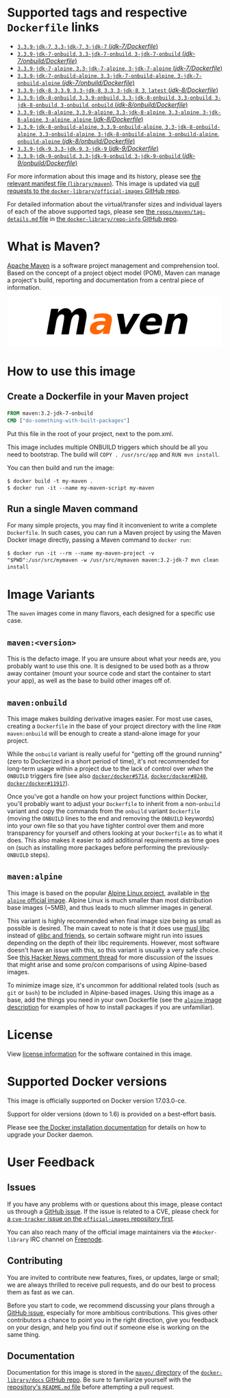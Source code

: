 # Supported tags and respective `Dockerfile` links

-	[`3.3.9-jdk-7`, `3.3-jdk-7`, `3-jdk-7` (*jdk-7/Dockerfile*)](https://github.com/carlossg/docker-maven/blob/33eeccbb0ce15440f5ccebcd87040c6be2bf9e91/jdk-7/Dockerfile)
-	[`3.3.9-jdk-7-onbuild`, `3.3-jdk-7-onbuild`, `3-jdk-7-onbuild` (*jdk-7/onbuild/Dockerfile*)](https://github.com/carlossg/docker-maven/blob/33eeccbb0ce15440f5ccebcd87040c6be2bf9e91/jdk-7/onbuild/Dockerfile)
-	[`3.3.9-jdk-7-alpine`, `3.3-jdk-7-alpine`, `3-jdk-7-alpine` (*jdk-7/Dockerfile*)](https://github.com/carlossg/docker-maven/blob/322d0dff5d0531ccaf47bf49338cb3e294fd66c8/jdk-7/Dockerfile)
-	[`3.3.9-jdk-7-onbuild-alpine`, `3.3-jdk-7-onbuild-alpine`, `3-jdk-7-onbuild-alpine` (*jdk-7/onbuild/Dockerfile*)](https://github.com/carlossg/docker-maven/blob/322d0dff5d0531ccaf47bf49338cb3e294fd66c8/jdk-7/onbuild/Dockerfile)
-	[`3.3.9-jdk-8`, `3.3.9`, `3.3-jdk-8`, `3.3`, `3-jdk-8`, `3`, `latest` (*jdk-8/Dockerfile*)](https://github.com/carlossg/docker-maven/blob/33eeccbb0ce15440f5ccebcd87040c6be2bf9e91/jdk-8/Dockerfile)
-	[`3.3.9-jdk-8-onbuild`, `3.3.9-onbuild`, `3.3-jdk-8-onbuild`, `3.3-onbuild`, `3-jdk-8-onbuild`, `3-onbuild`, `onbuild` (*jdk-8/onbuild/Dockerfile*)](https://github.com/carlossg/docker-maven/blob/33eeccbb0ce15440f5ccebcd87040c6be2bf9e91/jdk-8/onbuild/Dockerfile)
-	[`3.3.9-jdk-8-alpine`, `3.3.9-alpine`, `3.3-jdk-8-alpine`, `3.3-alpine`, `3-jdk-8-alpine`, `3-alpine`, `alpine` (*jdk-8/Dockerfile*)](https://github.com/carlossg/docker-maven/blob/322d0dff5d0531ccaf47bf49338cb3e294fd66c8/jdk-8/Dockerfile)
-	[`3.3.9-jdk-8-onbuild-alpine`, `3.3.9-onbuild-alpine`, `3.3-jdk-8-onbuild-alpine`, `3.3-onbuild-alpine`, `3-jdk-8-onbuild-alpine`, `3-onbuild-alpine`, `onbuild-alpine` (*jdk-8/onbuild/Dockerfile*)](https://github.com/carlossg/docker-maven/blob/322d0dff5d0531ccaf47bf49338cb3e294fd66c8/jdk-8/onbuild/Dockerfile)
-	[`3.3.9-jdk-9`, `3.3-jdk-9`, `3-jdk-9` (*jdk-9/Dockerfile*)](https://github.com/carlossg/docker-maven/blob/33eeccbb0ce15440f5ccebcd87040c6be2bf9e91/jdk-9/Dockerfile)
-	[`3.3.9-jdk-9-onbuild`, `3.3-jdk-9-onbuild`, `3-jdk-9-onbuild` (*jdk-9/onbuild/Dockerfile*)](https://github.com/carlossg/docker-maven/blob/33eeccbb0ce15440f5ccebcd87040c6be2bf9e91/jdk-9/onbuild/Dockerfile)

For more information about this image and its history, please see [the relevant manifest file (`library/maven`)](https://github.com/docker-library/official-images/blob/master/library/maven). This image is updated via [pull requests to the `docker-library/official-images` GitHub repo](https://github.com/docker-library/official-images/pulls?q=label%3Alibrary%2Fmaven).

For detailed information about the virtual/transfer sizes and individual layers of each of the above supported tags, please see [the `repos/maven/tag-details.md` file](https://github.com/docker-library/repo-info/blob/master/repos/maven/tag-details.md) in [the `docker-library/repo-info` GitHub repo](https://github.com/docker-library/repo-info).

# What is Maven?

[Apache Maven](http://maven.apache.org) is a software project management and comprehension tool. Based on the concept of a project object model (POM), Maven can manage a project's build, reporting and documentation from a central piece of information.

![logo](https://raw.githubusercontent.com/docker-library/docs/e2782b8942c1af41419536078c8d0176665a005d/maven/logo.png)

# How to use this image

## Create a Dockerfile in your Maven project

```dockerfile
FROM maven:3.2-jdk-7-onbuild
CMD ["do-something-with-built-packages"]
```

Put this file in the root of your project, next to the pom.xml.

This image includes multiple ONBUILD triggers which should be all you need to bootstrap. The build will `COPY . /usr/src/app` and `RUN mvn install`.

You can then build and run the image:

```console
$ docker build -t my-maven .
$ docker run -it --name my-maven-script my-maven
```

## Run a single Maven command

For many simple projects, you may find it inconvenient to write a complete `Dockerfile`. In such cases, you can run a Maven project by using the Maven Docker image directly, passing a Maven command to `docker run`:

```console
$ docker run -it --rm --name my-maven-project -v "$PWD":/usr/src/mymaven -w /usr/src/mymaven maven:3.2-jdk-7 mvn clean install
```

# Image Variants

The `maven` images come in many flavors, each designed for a specific use case.

## `maven:<version>`

This is the defacto image. If you are unsure about what your needs are, you probably want to use this one. It is designed to be used both as a throw away container (mount your source code and start the container to start your app), as well as the base to build other images off of.

## `maven:onbuild`

This image makes building derivative images easier. For most use cases, creating a `Dockerfile` in the base of your project directory with the line `FROM maven:onbuild` will be enough to create a stand-alone image for your project.

While the `onbuild` variant is really useful for "getting off the ground running" (zero to Dockerized in a short period of time), it's not recommended for long-term usage within a project due to the lack of control over *when* the `ONBUILD` triggers fire (see also [`docker/docker#5714`](https://github.com/docker/docker/issues/5714), [`docker/docker#8240`](https://github.com/docker/docker/issues/8240), [`docker/docker#11917`](https://github.com/docker/docker/issues/11917)).

Once you've got a handle on how your project functions within Docker, you'll probably want to adjust your `Dockerfile` to inherit from a non-`onbuild` variant and copy the commands from the `onbuild` variant `Dockerfile` (moving the `ONBUILD` lines to the end and removing the `ONBUILD` keywords) into your own file so that you have tighter control over them and more transparency for yourself and others looking at your `Dockerfile` as to what it does. This also makes it easier to add additional requirements as time goes on (such as installing more packages before performing the previously-`ONBUILD` steps).

## `maven:alpine`

This image is based on the popular [Alpine Linux project](http://alpinelinux.org), available in [the `alpine` official image](https://hub.docker.com/_/alpine). Alpine Linux is much smaller than most distribution base images (~5MB), and thus leads to much slimmer images in general.

This variant is highly recommended when final image size being as small as possible is desired. The main caveat to note is that it does use [musl libc](http://www.musl-libc.org) instead of [glibc and friends](http://www.etalabs.net/compare_libcs.html), so certain software might run into issues depending on the depth of their libc requirements. However, most software doesn't have an issue with this, so this variant is usually a very safe choice. See [this Hacker News comment thread](https://news.ycombinator.com/item?id=10782897) for more discussion of the issues that might arise and some pro/con comparisons of using Alpine-based images.

To minimize image size, it's uncommon for additional related tools (such as `git` or `bash`) to be included in Alpine-based images. Using this image as a base, add the things you need in your own Dockerfile (see the [`alpine` image description](https://hub.docker.com/_/alpine/) for examples of how to install packages if you are unfamiliar).

# License

View [license information](https://www.apache.org/licenses/) for the software contained in this image.

# Supported Docker versions

This image is officially supported on Docker version 17.03.0-ce.

Support for older versions (down to 1.6) is provided on a best-effort basis.

Please see [the Docker installation documentation](https://docs.docker.com/installation/) for details on how to upgrade your Docker daemon.

# User Feedback

## Issues

If you have any problems with or questions about this image, please contact us through a [GitHub issue](https://github.com/carlossg/docker-maven/issues). If the issue is related to a CVE, please check for [a `cve-tracker` issue on the `official-images` repository first](https://github.com/docker-library/official-images/issues?q=label%3Acve-tracker).

You can also reach many of the official image maintainers via the `#docker-library` IRC channel on [Freenode](https://freenode.net).

## Contributing

You are invited to contribute new features, fixes, or updates, large or small; we are always thrilled to receive pull requests, and do our best to process them as fast as we can.

Before you start to code, we recommend discussing your plans through a [GitHub issue](https://github.com/carlossg/docker-maven/issues), especially for more ambitious contributions. This gives other contributors a chance to point you in the right direction, give you feedback on your design, and help you find out if someone else is working on the same thing.

## Documentation

Documentation for this image is stored in the [`maven/` directory](https://github.com/docker-library/docs/tree/master/maven) of the [`docker-library/docs` GitHub repo](https://github.com/docker-library/docs). Be sure to familiarize yourself with the [repository's `README.md` file](https://github.com/docker-library/docs/blob/master/README.md) before attempting a pull request.
